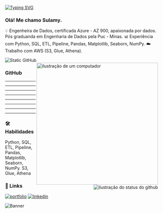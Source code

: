 
[![Typing SVG](https://readme-typing-svg.demolab.com?font=Fira+Code&size=30&pause=1000&color=F727C2&width=435&lines=Sulamy+Almeida+Morais)](https://git.io/typing-svg)
### Olá! Me chamo Sulamy.
💡 Engenheira de Dados, certificada Azure - AZ 900, apaixonada por dados. Pós graduanda em Engenharia de Dados pela Puc - Minas.
📊 Experiência com Python, SQL, ETL, Pipeline, Pandas, Matplotlib, Seaborn, NumPy.
☁️ Trabalho com AWS (S3, Glue, Athena).

<img src="https://img.shields.io/static/v1?label=Overview&message=SulamyLobato&color=f8efd4&style=for-the-badge&logo=GitHub" alt="Static GitHub">
<img src="https://raw.githubusercontent.com/MicaelliMedeiros/micaellimedeiros/master/image/computer-illustration.png" alt="ilustração de um computador" min-width="400px" max-width="400px" width="400px" align="right">


###  GitHub

<img align='right' src="https://github-readme-stats.vercel.app/api?username=SulamyLobato&show_icons=true&title_color=783c00&text_color=af552e&icon_color=783c00&bg_color=f8efd4&cache_seconds=2300" alt="ilustração do status do github">


---
---
---
---
---
---
---
---

### 🛠 Habilidades
Python, SQL, ETL, Pipeline, Pandas,
Matplotlib, Seaborn, NumPy.
S3, Glue, Athena


### 🔗 Links
[![portfolio](https://img.shields.io/badge/my_portfolio-000?style=for-the-badge&logo=ko-fi&logoColor=pink)](https://katherineoelsner.com/)
[![linkedin](https://img.shields.io/badge/linkedin-0A66C2?style=for-the-badge&logo=linkedin&logoColor=pink)](https://www.linkedin.com/in/sulamyalmeida/)







![Banner](https://capsule-render.vercel.app/api?type=wave&height=303&color=gradient&fontAlign=48&section=footer&reversal=true&fontSize=0&animation=scaleIn&fontColor=FF69B4)





        








  

